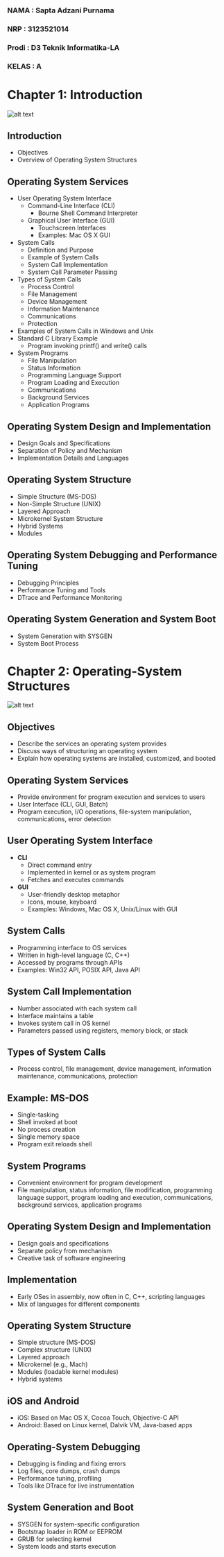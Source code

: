 ### NAMA : Sapta Adzani Purnama
### NRP : 3123521014
### Prodi : D3 Teknik Informatika-LA
### KELAS : A
# Chapter 1: Introduction
![alt text](cec67910df5211eea5627981c3bb1fb6.map-1.jpg)
## Introduction
- Objectives
- Overview of Operating System Structures

## Operating System Services
  - User Operating System Interface
    - Command-Line Interface (CLI)
      - Bourne Shell Command Interpreter
    - Graphical User Interface (GUI)
      - Touchscreen Interfaces
      - Examples: Mac OS X GUI
  - System Calls
    - Definition and Purpose
    - Example of System Calls
    - System Call Implementation
    - System Call Parameter Passing
  - Types of System Calls
    - Process Control
    - File Management
    - Device Management
    - Information Maintenance
    - Communications
    - Protection
  - Examples of System Calls in Windows and Unix
  - Standard C Library Example
    - Program invoking printf() and write() calls
  - System Programs
    - File Manipulation
    - Status Information
    - Programming Language Support
    - Program Loading and Execution
    - Communications
    - Background Services
    - Application Programs

## Operating System Design and Implementation
  - Design Goals and Specifications
  - Separation of Policy and Mechanism
  - Implementation Details and Languages

## Operating System Structure
  - Simple Structure (MS-DOS)
  - Non-Simple Structure (UNIX)
  - Layered Approach
  - Microkernel System Structure
  - Hybrid Systems
  - Modules

## Operating System Debugging and Performance Tuning
  - Debugging Principles
  - Performance Tuning and Tools
  - DTrace and Performance Monitoring

## Operating System Generation and System Boot
  - System Generation with SYSGEN
  - System Boot Process

# Chapter 2: Operating-System Structures
![alt text](efeae660df5411ee860835daedffe736.map-1.jpg)
## Objectives
- Describe the services an operating system provides
- Discuss ways of structuring an operating system
- Explain how operating systems are installed, customized, and booted

## Operating System Services
- Provide environment for program execution and services to users
- User Interface (CLI, GUI, Batch)
- Program execution, I/O operations, file-system manipulation, communications, error detection

## User Operating System Interface
- **CLI**
  - Direct command entry
  - Implemented in kernel or as system program
  - Fetches and executes commands
- **GUI**
  - User-friendly desktop metaphor
  - Icons, mouse, keyboard
  - Examples: Windows, Mac OS X, Unix/Linux with GUI

## System Calls
- Programming interface to OS services
- Written in high-level language (C, C++)
- Accessed by programs through APIs
- Examples: Win32 API, POSIX API, Java API

## System Call Implementation
- Number associated with each system call
- Interface maintains a table
- Invokes system call in OS kernel
- Parameters passed using registers, memory block, or stack

## Types of System Calls
- Process control, file management, device management, information maintenance, communications, protection

## Example: MS-DOS
- Single-tasking
- Shell invoked at boot
- No process creation
- Single memory space
- Program exit reloads shell

## System Programs
- Convenient environment for program development
- File manipulation, status information, file modification, programming language support, program loading and execution, communications, background services, application programs

## Operating System Design and Implementation
- Design goals and specifications
- Separate policy from mechanism
- Creative task of software engineering

## Implementation
- Early OSes in assembly, now often in C, C++, scripting languages
- Mix of languages for different components

## Operating System Structure
- Simple structure (MS-DOS)
- Complex structure (UNIX)
- Layered approach
- Microkernel (e.g., Mach)
- Modules (loadable kernel modules)
- Hybrid systems

## iOS and Android
- iOS: Based on Mac OS X, Cocoa Touch, Objective-C API
- Android: Based on Linux kernel, Dalvik VM, Java-based apps

## Operating-System Debugging
- Debugging is finding and fixing errors
- Log files, core dumps, crash dumps
- Performance tuning, profiling
- Tools like DTrace for live instrumentation

## System Generation and Boot
- SYSGEN for system-specific configuration
- Bootstrap loader in ROM or EEPROM
- GRUB for selecting kernel
- System loads and starts execution

 